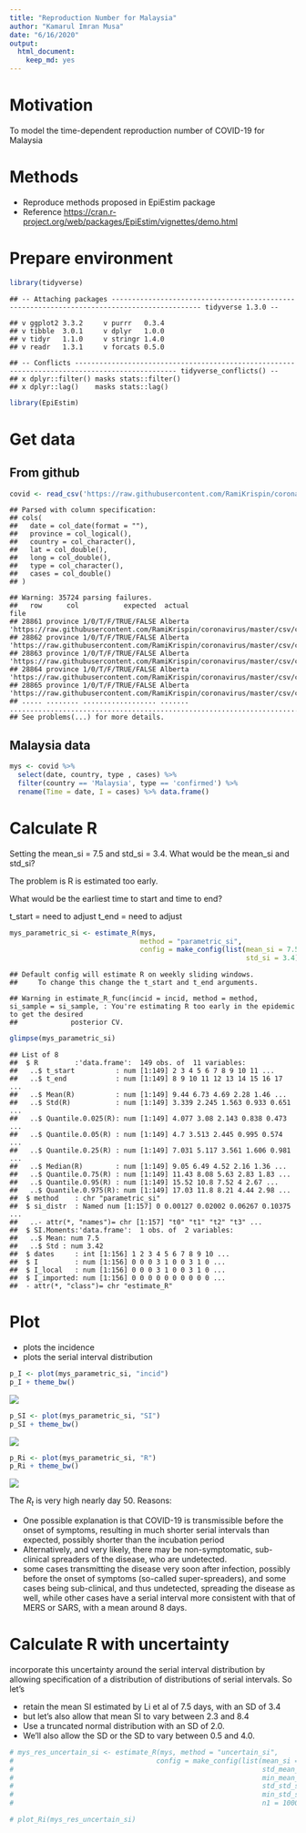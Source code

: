 ```yaml
---
title: "Reproduction Number for Malaysia"
author: "Kamarul Imran Musa"
date: "6/16/2020"
output: 
  html_document: 
    keep_md: yes
---
```




# Motivation

To model the time-dependent reproduction number of COVID-19 for Malaysia

# Methods

- Reproduce methods proposed in EpiEstim package
- Reference  https://cran.r-project.org/web/packages/EpiEstim/vignettes/demo.html

# Prepare environment


```r
library(tidyverse)
```

```
## -- Attaching packages -------------------------------------------------------------------------------------------- tidyverse 1.3.0 --
```

```
## v ggplot2 3.3.2     v purrr   0.3.4
## v tibble  3.0.1     v dplyr   1.0.0
## v tidyr   1.1.0     v stringr 1.4.0
## v readr   1.3.1     v forcats 0.5.0
```

```
## -- Conflicts ----------------------------------------------------------------------------------------------- tidyverse_conflicts() --
## x dplyr::filter() masks stats::filter()
## x dplyr::lag()    masks stats::lag()
```

```r
library(EpiEstim)
```


# Get data

## From github


```r
covid <- read_csv('https://raw.githubusercontent.com/RamiKrispin/coronavirus/master/csv/coronavirus.csv')
```

```
## Parsed with column specification:
## cols(
##   date = col_date(format = ""),
##   province = col_logical(),
##   country = col_character(),
##   lat = col_double(),
##   long = col_double(),
##   type = col_character(),
##   cases = col_double()
## )
```

```
## Warning: 35724 parsing failures.
##   row      col           expected  actual                                                                                   file
## 28861 province 1/0/T/F/TRUE/FALSE Alberta 'https://raw.githubusercontent.com/RamiKrispin/coronavirus/master/csv/coronavirus.csv'
## 28862 province 1/0/T/F/TRUE/FALSE Alberta 'https://raw.githubusercontent.com/RamiKrispin/coronavirus/master/csv/coronavirus.csv'
## 28863 province 1/0/T/F/TRUE/FALSE Alberta 'https://raw.githubusercontent.com/RamiKrispin/coronavirus/master/csv/coronavirus.csv'
## 28864 province 1/0/T/F/TRUE/FALSE Alberta 'https://raw.githubusercontent.com/RamiKrispin/coronavirus/master/csv/coronavirus.csv'
## 28865 province 1/0/T/F/TRUE/FALSE Alberta 'https://raw.githubusercontent.com/RamiKrispin/coronavirus/master/csv/coronavirus.csv'
## ..... ........ .................. ....... ......................................................................................
## See problems(...) for more details.
```

## Malaysia data


```r
mys <- covid %>% 
  select(date, country, type , cases) %>% 
  filter(country == 'Malaysia', type == 'confirmed') %>%
  rename(Time = date, I = cases) %>% data.frame()
```


# Calculate R

Setting the mean_si = 7.5 and std_si = 3.4. What would be the mean_si and std_si?

The problem is R is estimated too early.

What would be the earliest time to start and time to end?

t_start = need to adjust
t_end = need to adjust


```r
mys_parametric_si <- estimate_R(mys, 
                                method = "parametric_si",
                                config = make_config(list(mean_si = 7.5, 
                                                          std_si = 3.4)))
```

```
## Default config will estimate R on weekly sliding windows.
##     To change this change the t_start and t_end arguments.
```

```
## Warning in estimate_R_func(incid = incid, method = method, si_sample = si_sample, : You're estimating R too early in the epidemic to get the desired
##             posterior CV.
```

```r
glimpse(mys_parametric_si)
```

```
## List of 8
##  $ R         :'data.frame':	149 obs. of  11 variables:
##   ..$ t_start          : num [1:149] 2 3 4 5 6 7 8 9 10 11 ...
##   ..$ t_end            : num [1:149] 8 9 10 11 12 13 14 15 16 17 ...
##   ..$ Mean(R)          : num [1:149] 9.44 6.73 4.69 2.28 1.46 ...
##   ..$ Std(R)           : num [1:149] 3.339 2.245 1.563 0.933 0.651 ...
##   ..$ Quantile.0.025(R): num [1:149] 4.077 3.08 2.143 0.838 0.473 ...
##   ..$ Quantile.0.05(R) : num [1:149] 4.7 3.513 2.445 0.995 0.574 ...
##   ..$ Quantile.0.25(R) : num [1:149] 7.031 5.117 3.561 1.606 0.981 ...
##   ..$ Median(R)        : num [1:149] 9.05 6.49 4.52 2.16 1.36 ...
##   ..$ Quantile.0.75(R) : num [1:149] 11.43 8.08 5.63 2.83 1.83 ...
##   ..$ Quantile.0.95(R) : num [1:149] 15.52 10.8 7.52 4 2.67 ...
##   ..$ Quantile.0.975(R): num [1:149] 17.03 11.8 8.21 4.44 2.98 ...
##  $ method    : chr "parametric_si"
##  $ si_distr  : Named num [1:157] 0 0.00127 0.02002 0.06267 0.10375 ...
##   ..- attr(*, "names")= chr [1:157] "t0" "t1" "t2" "t3" ...
##  $ SI.Moments:'data.frame':	1 obs. of  2 variables:
##   ..$ Mean: num 7.5
##   ..$ Std : num 3.42
##  $ dates     : int [1:156] 1 2 3 4 5 6 7 8 9 10 ...
##  $ I         : num [1:156] 0 0 0 3 1 0 0 3 1 0 ...
##  $ I_local   : num [1:156] 0 0 0 3 1 0 0 3 1 0 ...
##  $ I_imported: num [1:156] 0 0 0 0 0 0 0 0 0 0 ...
##  - attr(*, "class")= chr "estimate_R"
```
# Plot

- plots the incidence
- plots the serial interval distribution


```r
p_I <- plot(mys_parametric_si, "incid") 
p_I + theme_bw()
```

![](repro_covid19_malaysia_files/figure-html/unnamed-chunk-5-1.png)<!-- -->

```r
p_SI <- plot(mys_parametric_si, "SI")  
p_SI + theme_bw()
```

![](repro_covid19_malaysia_files/figure-html/unnamed-chunk-5-2.png)<!-- -->

```r
p_Ri <- plot(mys_parametric_si, "R")
p_Ri + theme_bw()
```

![](repro_covid19_malaysia_files/figure-html/unnamed-chunk-5-3.png)<!-- -->

The $R_t$ is very high nearly day 50. Reasons:

- One possible explanation is that COVID-19 is transmissible before the onset of symptoms, resulting in much shorter serial intervals than expected, possibly shorter than the incubation period
- Alternatively, and very likely, there may be non-symptomatic, sub-clinical spreaders of the disease, who are undetected.
- some cases transmitting the disease very soon after infection, possibly before the onset of symptoms (so-called super-spreaders), and some cases being sub-clinical, and thus undetected, spreading the disease as well, while other cases have a serial interval more consistent with that of MERS or SARS, with a mean around 8 days.

# Calculate R with uncertainty

incorporate this uncertainty around the serial interval distribution by allowing specification of a distribution of distributions of serial intervals. So let’s 

- retain the mean SI estimated by Li et al of 7.5 days, with an SD of 3.4
- but let’s also allow that mean SI to vary between 2.3 and 8.4 
- Use a truncated normal distribution with an SD of 2.0.
- We’ll also allow the SD or the SD to vary between 0.5 and 4.0.


```r
# mys_res_uncertain_si <- estimate_R(mys, method = "uncertain_si", 
#                                   config = make_config(list(mean_si = 7.5, std_si = 3.4, 
#                                                             std_mean_si = 2, 
#                                                             min_mean_si = 2.3, max_mean_si = 8.4, 
#                                                             std_std_si = 2, 
#                                                             min_std_si = 0.5, max_std_si = 4, 
#                                                             n1 = 1000, n2 = 1000)))

# plot_Ri(mys_res_uncertain_si)
```

